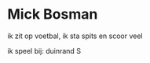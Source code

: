 <h1> Mick Bosman </h1>
<p> ik zit op voetbal, ik sta spits en scoor veel</p>
<p>ik speel bij: duinrand S</p>

